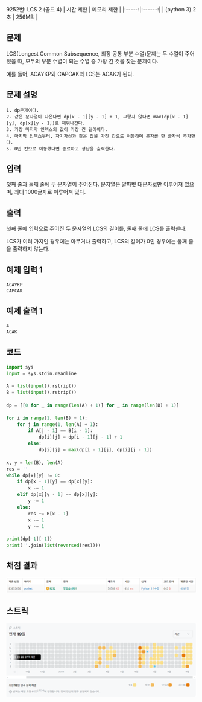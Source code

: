 9252번: LCS 2 (골드 4)
| 시간 제한 | 메모리 제한 |
|:-----:|:------:|
|  (python 3) 2초   | 256MB  |

## 문제
LCS(Longest Common Subsequence, 최장 공통 부분 수열)문제는 두 수열이 주어졌을 때, 모두의 부분 수열이 되는 수열 중 가장 긴 것을 찾는 문제이다.

예를 들어, ACAYKP와 CAPCAK의 LCS는 ACAK가 된다.


## 문제 설명
```text
1. dp문제이다.
2. 같은 문자열이 나온다면 dp[x - 1][y - 1] + 1, 그렇지 않다면 max(dp[x - 1][y], dp[x][y - 1])로 채워나간다.
3. 가장 마지막 인덱스의 값이 가장 긴 길이이다.
4. 마지막 인덱스부터, 자기자신과 같은 값을 가진 칸으로 이동하며 문자를 한 글자씩 추가한다.
5. 0인 칸으로 이동했다면 종료하고 정답을 출력한다.
```

## 입력
첫째 줄과 둘째 줄에 두 문자열이 주어진다. 문자열은 알파벳 대문자로만 이루어져 있으며, 최대 1000글자로 이루어져 있다.



## 출력
첫째 줄에 입력으로 주어진 두 문자열의 LCS의 길이를, 둘째 줄에 LCS를 출력한다.

LCS가 여러 가지인 경우에는 아무거나 출력하고, LCS의 길이가 0인 경우에는 둘째 줄을 출력하지 않는다.



## 예제 입력 1 
```text
ACAYKP
CAPCAK
```
## 예제 출력 1 
```text
4
ACAK
```

## 코드
```python
import sys
input = sys.stdin.readline

A = list(input().rstrip())
B = list(input().rstrip())

dp = [[0 for _ in range(len(A) + 1)] for _ in range(len(B) + 1)]

for i in range(1, len(B) + 1):
    for j in range(1, len(A) + 1):
        if A[j - 1] == B[i - 1]:
            dp[i][j] = dp[i - 1][j - 1] + 1
        else:
            dp[i][j] = max(dp[i - 1][j], dp[i][j - 1])

x, y = len(B), len(A)
res = ''
while dp[x][y] != 0:
    if dp[x - 1][y] == dp[x][y]:
        x -= 1
    elif dp[x][y - 1] == dp[x][y]:
        y -= 1
    else:
        res += B[x - 1]
        x -= 1
        y -= 1

print(dp[-1][-1])
print(''.join(list(reversed(res))))
```

## 채점 결과
![img.png](img.png)

## 스트릭
![img_2.png](img_2.png)